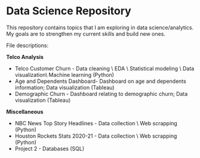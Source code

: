 # Data Science Repository
This repository contains topics that I am exploring in data science/analytics. My goals are to strengthen my current skills and build new ones.

File descriptions: 

**Telco Analysis**
* Telco Customer Churn - Data cleaning \ EDA \ Statistical modeling \ Data visualization\ Machine learning (Python)
* Age and Dependents Dashboard- Dashboard on age and dependents information; Data visualization (Tableau) 
* Demographic Churn - Dashboard relating to demographic churn; Data visualization (Tableau)  

**Miscellaneous**

* NBC News Top Story Headlines - Data collection \  Web scrapping (Python)
* Houston Rockets Stats 2020-21 - Data collection \ Web scrapping (Python)
* Project 2 - Databases (SQL)  
